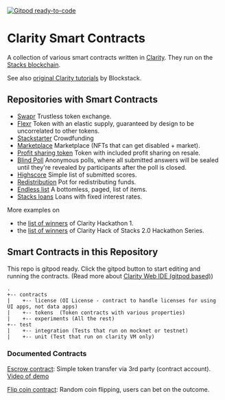 [![Gitpod ready-to-code](https://img.shields.io/badge/Gitpod-ready--to--code-blue?logo=gitpod)](https://gitpod.io/#https://github.com/friedger/clarity-smart-contracts)

# Clarity Smart Contracts

A collection of various smart contracts written in [Clarity](https://docs.blockstack.org/core/smart/clarityref). They run on the [Stacks blockchain](https://docs.blockstack.org).

See also [original Clarity tutorials](https://github.com/blockstack/clarity-js-sdk/tree/master/packages/clarity-tutorials) by Blockstack.

## Repositories with Smart Contracts

- [Swapr](https://github.com/psq/swapr) Trustless token exchange.
- [Flexr](https://github.com/psq/flexr) Token with an elastic supply, guaranteed by design to be uncorrelated to other tokens. 
- [Stackstarter](https://github.com/MarvinJanssen/stackstarter) Crowdfunding
- [Marketplace](https://github.com/friedger/clarity-marketplace) Marketplace (NFTs that can get disabled + market).
- [Profit sharing token](https://github.com/friedger/clarity-profit-sharing-token) Token with included profit sharing on resale.
- [Blind Poll](https://github.com/zexxlin/clarity-blind-poll) Anonymous polls, where all submitted answers will be sealed until they're revealed by participants after the poll is closed.
- [Highscore](https://github.com/xmakina/clarity-high-score) Simple list of submitted scores.
- [Redistribution](https://github.com/xmakina/redistribution-contract) Pot for redistributing funds.
- [Endless list](https://github.com/xmakina/endless-list) A bottomless, paged, list of items.
- [Stacks loans](https://github.com/richardmichel/stacks-loans) Loans with fixed interest rates.

More examples on 
* the [list of winners](https://community.blockstack.org/clarity-winners#overall) of Clarity Hackathon 1.
* the [list of winners](https://blog.blockstack.org/announcing-the-winners-of-clarity-hack/) of Clarity Hack of Stacks 2.0 Hackathon Series.


## Smart Contracts in this Repository

This repo is gitpod ready. Click the gitpod button to start editing and running the contracts. (Read more about [Clarity Web IDE (gitpod based)](https://friedger.github.io/clarity-web-ide/))

```
.
+-- contracts
|    +-- license (OI License - contract to handle licenses for using UI apps, not data apps)
|    +-- tokens  (Token contracts with various properties)
|    +-- experiments (All the rest)
+-- test
|    +-- integration (Tests that run on mocknet or testnet)
|    +-- unit (Test that run on clarity VM only)
```

### Documented Contracts

[Escrow contract](docs/escrow.md): Simple token transfer via 3rd party (contract account). [Video of demo](https://www.youtube.com/watch?v=uZH1V-FNJIs)

[Flip coin contract](docs/flip-coin.md): Random coin flipping, users can bet on the outcome.
